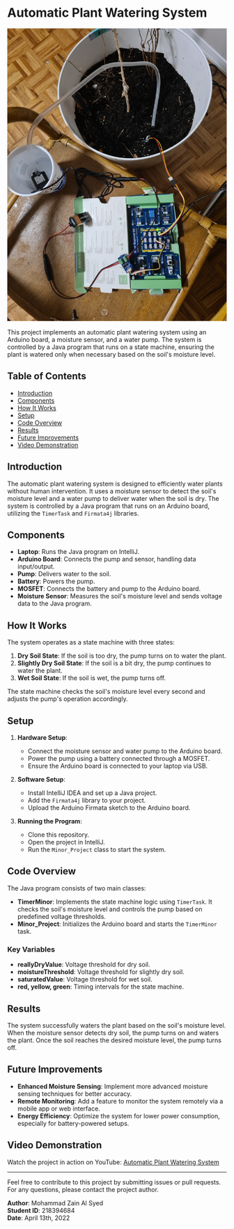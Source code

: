 # Automatic Plant Watering System

![Plant Setup](20220414_043712.jpg)

This project implements an automatic plant watering system using an Arduino board, a moisture sensor, and a water pump. The system is controlled by a Java program that runs on a state machine, ensuring the plant is watered only when necessary based on the soil's moisture level.

## Table of Contents
- [Introduction](#introduction)
- [Components](#components)
- [How It Works](#how-it-works)
- [Setup](#setup)
- [Code Overview](#code-overview)
- [Results](#results)
- [Future Improvements](#future-improvements)
- [Video Demonstration](#video-demonstration)

## Introduction
The automatic plant watering system is designed to efficiently water plants without human intervention. It uses a moisture sensor to detect the soil's moisture level and a water pump to deliver water when the soil is dry. The system is controlled by a Java program that runs on an Arduino board, utilizing the `TimerTask` and `Firmata4j` libraries.

## Components
- **Laptop**: Runs the Java program on IntelliJ.
- **Arduino Board**: Connects the pump and sensor, handling data input/output.
- **Pump**: Delivers water to the soil.
- **Battery**: Powers the pump.
- **MOSFET**: Connects the battery and pump to the Arduino board.
- **Moisture Sensor**: Measures the soil's moisture level and sends voltage data to the Java program.

## How It Works
The system operates as a state machine with three states:
1. **Dry Soil State**: If the soil is too dry, the pump turns on to water the plant.
2. **Slightly Dry Soil State**: If the soil is a bit dry, the pump continues to water the plant.
3. **Wet Soil State**: If the soil is wet, the pump turns off.

The state machine checks the soil's moisture level every second and adjusts the pump's operation accordingly.

## Setup
1. **Hardware Setup**:
   - Connect the moisture sensor and water pump to the Arduino board.
   - Power the pump using a battery connected through a MOSFET.
   - Ensure the Arduino board is connected to your laptop via USB.

2. **Software Setup**:
   - Install IntelliJ IDEA and set up a Java project.
   - Add the `Firmata4j` library to your project.
   - Upload the Arduino Firmata sketch to the Arduino board.

3. **Running the Program**:
   - Clone this repository.
   - Open the project in IntelliJ.
   - Run the `Minor_Project` class to start the system.

## Code Overview
The Java program consists of two main classes:
- **TimerMinor**: Implements the state machine logic using `TimerTask`. It checks the soil's moisture level and controls the pump based on predefined voltage thresholds.
- **Minor_Project**: Initializes the Arduino board and starts the `TimerMinor` task.

### Key Variables
- **reallyDryValue**: Voltage threshold for dry soil.
- **moistureThreshold**: Voltage threshold for slightly dry soil.
- **saturatedValue**: Voltage threshold for wet soil.
- **red, yellow, green**: Timing intervals for the state machine.

## Results
The system successfully waters the plant based on the soil's moisture level. When the moisture sensor detects dry soil, the pump turns on and waters the plant. Once the soil reaches the desired moisture level, the pump turns off.

## Future Improvements
- **Enhanced Moisture Sensing**: Implement more advanced moisture sensing techniques for better accuracy.
- **Remote Monitoring**: Add a feature to monitor the system remotely via a mobile app or web interface.
- **Energy Efficiency**: Optimize the system for lower power consumption, especially for battery-powered setups.

## Video Demonstration
Watch the project in action on YouTube: [Automatic Plant Watering System](https://youtu.be/3PgA5tyXjhw)

---

Feel free to contribute to this project by submitting issues or pull requests. For any questions, please contact the project author.

**Author**: Mohammad Zain Al Syed  
**Student ID**: 218394684  
**Date**: April 13th, 2022
